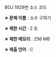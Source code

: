 BOJ 1929번 소스 코드

<b>※ 문제 이름</b> : 소수 구하기

<b>※ 제한 시간</b> : 2 초

<b>※ 제한 메모리</b> : 256 MB

<b>※ 제출 언어</b> : C
